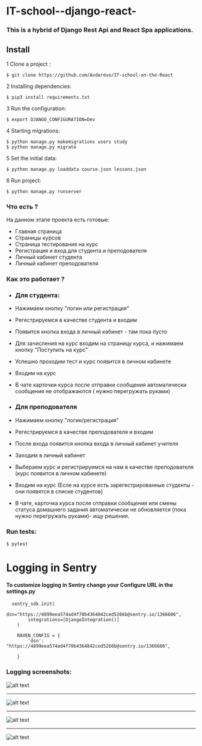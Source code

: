 # IT-school--django-react-

### This is a hybrid of Django Rest Api and React Spa applications.

## Install

1 Clone a project :
 ```
 $ git clone https://github.com/Avderevo/IT-school-on-the-React
  ```

2 Installing dependencies:
 ```
 $ pip3 install requirements.txt 
  ```

3 Run the configuration:
 ```
 $ export DJANGO_CONFIGURATION=Dev
 ```
 
4 Starting migrations:
```
$ python manage.py makemigrations users study
$ python manage.py migrate
```
 
5 Set the initial data:
```
$ python manage.py loaddata course.json lessons.json

``` 

6 Run project:
```
$ python manage.py runserver
```

### Что есть ?

На данном этапе проекта есть готовые:

- Главная страница
- Страницы курсов
- Страница тестирования на курс
- Регистрация и вход для студента и преподователя
- Личный кабинет студента
- Личный кабинет преподователя


### Как это работает ?

- ### Для студента:
 - Нажимаем кнопку "логин или регистрация"
 - Регестрируемся в качестве студента и входим
 - Появится кнопка входа в личный кабинет - там пока пусто
 - Для зачисления на курс входим на страницу курса, и нажимаем кнопку "Поступить на курс"
 - Успешно проходим тест и курс появится в личном кабинете
 - Входим на курс
 - В чате карточки курса после отправки сообщения автоматически сообщения не отображаются ( нужно перегружать руками)


- ### Для преподователя
- Нажимаем кнопку "логин/регистрация"
- Регестрируемся в качестве преподователя и входим
- После входа появится кнопка входа в личный кабинет учителя
- Заходим в личный кабинет
- Выбераем курс и регистрируемся на нам в качестве преподователя (курс появится в личном кабинете)
- Входим на курс (Есле на курсе есть зарегестрированные студенты - они появятся в списке студентов)
- В чате, карточка курса после отправки сообщения или смены статуса домашнего задания  автоматически не обновляется (пока нужно перегружать руками)- ищу решения.


### Run tests:

```
$ pytest

```

# Logging in Sentry

#### To customize logging in Sentry change your Configure URL in the  settings.py

```
  sentry_sdk.init(
        dsn="https://4899eea574ad4f70b4364842ced5266b@sentry.io/1366606",
        integrations=[DjangoIntegration()]
    )

    RAVEN_CONFIG = {
        'dsn': "https://4899eea574ad4f70b4364842ced5266b@sentry.io/1366606",

    }

```

### Logging screenshots:

![alt text](https://github.com/Avderevo/IT-school--django-react-/blob/master/img/1.png)

<hr>

![alt text](https://github.com/Avderevo/IT-school--django-react-/blob/master/img/2.png)

<hr>

![alt text](https://github.com/Avderevo/IT-school--django-react-/blob/master/img/3.png)

<hr>

![alt text](https://github.com/Avderevo/IT-school--django-react-/blob/master/img/4.png)